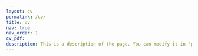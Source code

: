 ```yaml
---
layout: cv
permalink: /cv/
title: cv
nav: true
nav_order: 1
cv_pdf:
description: This is a description of the page. You can modify it in 'pages/_cv.md'. You can also change or remove the top pdf download button.
---
```

